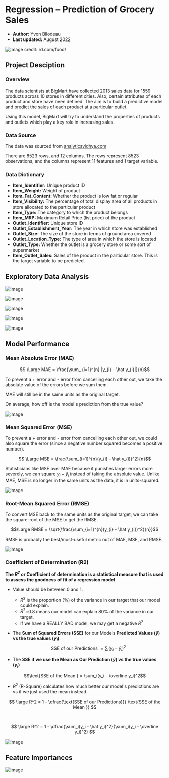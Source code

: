 # Regression – Prediction of Grocery Sales
- **Author:** Yvon Bilodeau
- **Last updated:** August 2022
 
![image credit: rd.com/food/](https://github.com/YBilodeau/Regression-Prediction-of-Grocery-Sales/blob/703c4210d50e9f2e81cd4ccdf3ccdca936cb35c1/Images/Grocery_Produce.jpg)

## **Project Desciption**
### **Overview**
The data scientists at BigMart have collected 2013 sales data for 1559 products across 10 stores in different cities. Also, certain attributes of each product and store have been defined. The aim is to build a predictive model and predict the sales of each product at a particular outlet.

Using this model, BigMart will try to understand the properties of products and outlets which play a key role in increasing sales.

### **Data Source**
The data was sourced from [analyticsvidhya.com](https://datahack.analyticsvidhya.com/contest/practice-problem-big-mart-sales-iii/)

There are 8523 rows, and 12 columns.
The rows represent 8523 observations, and the columns represent 11 features and 1 target variable.

### **Data Dictionary**
- **Item_Identifier:** Unique product ID
- **Item_Weight:** Weight of product
- **Item_Fat_Content:** Whether the product is low fat or regular
- **Item_Visibility:** The percentage of total display area of all products in store allocated to the particular product
- **Item_Type:** The category to which the product belongs
- **Item_MRP:** Maximum Retail Price (list price) of the product
- **Outlet_Identifier:** Unique store ID
- **Outlet_Establishment_Year:** The year in which store was established
- **Outlet_Size:** The size of the store in terms of ground area covered
- **Outlet_Location_Type:** The type of area in which the store is located
- **Outlet_Type:** Whether the outlet is a grocery store or some sort of supermarket
- **Item_Outlet_Sales:** Sales of the product in the particular store. This is the target variable to be predicted.

## **Exploratory Data Analysis**

![image](https://github.com/YBilodeau/Regression-Prediction-of-Grocery-Sales/blob/82e8f642fa4517278aa1ec6263fce5360bfec8aa/Images/Total%20Sales%20Top%2010%20Items.png)

![image](https://github.com/YBilodeau/Regression-Prediction-of-Grocery-Sales/blob/46afeebacc84ec51c349711eee0af7bb16c7b926/Images/Total%20Sales%20by%20Outlet%20Identifier.png)

![image](https://github.com/YBilodeau/Regression-Prediction-of-Grocery-Sales/blob/82e8f642fa4517278aa1ec6263fce5360bfec8aa/Images/Average%20Outlet%20Sales%20by%20Outlet%20Location%20Type.png)

![image](https://github.com/YBilodeau/Regression-Prediction-of-Grocery-Sales/blob/82e8f642fa4517278aa1ec6263fce5360bfec8aa/Images/Average%20Outlet%20Sales%20by%20Outlet%20Size.png)

![image](https://github.com/YBilodeau/Regression-Prediction-of-Grocery-Sales/blob/82e8f642fa4517278aa1ec6263fce5360bfec8aa/Images/Average%20Outlet%20Sales%20by%20Outlet%20Type.png)

## **Model Performance**

### **Mean Absolute Error (MAE)**
$$ \Large MAE = \frac{\sum_ {i=1}^{n} |y_{i} - \hat y_{i}|}{n}$$

To prevent a + error and - error from cancelling each other out, we take the absolute value of the errors before we sum them.

 MAE will still be in the same units as the original target.

On average, how off is the model's prediction from the true value?

![image](https://github.com/YBilodeau/Regression-Prediction-of-Grocery-Sales/blob/cd1871432fe8488a45b53fff69e3937e12a46ea4/Images/Model%20Performance%20MAE%20Scores.png)

### **Mean Squared Error (MSE)**
To prevent a + error and - error from cancelling each other out, we could also square the error (since a negative number squared becomes a positive number).

$$ \Large MSE = \frac{\sum_{i=1}^{n}(y_{i} - \hat y_{i})^2}{n}$$

Statisticians like MSE over MAE because it punishes larger errors more severely, we can square $y_{i} - \hat y_{i}$ instead of taking the absolute value.
Unlike MAE, MSE is no longer in the same units as the data, it is in units-squared. 

![image](https://github.com/YBilodeau/Regression-Prediction-of-Grocery-Sales/blob/2cdc26ca30daf3719b66f07ae7b23e0246988eaf/Images/Model%20Performance%20MSE%20Scores.png)

### **Root-Mean Squared Error (RMSE)**
To convert MSE back to the same units as the original target, we can take the square-root of the MSE to get the RMSE.

$$\Large RMSE = \sqrt{\frac{\sum_{i=1}^{n}(y_{i} - \hat y_{i})^2}{n}}$$

RMSE is probably the best/most-useful metric out of MAE, MSE, and RMSE.
 
![image](https://github.com/YBilodeau/Regression-Prediction-of-Grocery-Sales/blob/2cdc26ca30daf3719b66f07ae7b23e0246988eaf/Images/Model%20Performance%20RMSE%20Scores.png)

### **Coefficient of Determination (R2)**

 **The $R^2$ or Coefficient of determination is a statistical measure that is used to assess the goodness of fit of a regression model**

- Value should be between 0 and 1.
    - $R^2$ is the proportion (%) of the variance in our target that our model could explain.
    - $R^2$=0.8 means our model can explain 80% of the variance in our target.
    - If we have a REALLY BAD model, we may get a negative $R^2$



- The **Sum of Squared Errors (SSE)** for our Models **Predicted Values ($\hat{y}$) vs the true values ($y_i$)**: 
$$\text{SSE of our Predictions } = \sum_i(y_i - \hat y_i)^2$$

- The **SSE if we use the Mean as Our Prediction ($\bar{y}$) vs the true values  ($y_i$)**

 $$\text{SSE of the Mean } = \sum_i(y_i - \overline y_i)^2$$


- $R^2$ (R-Square) calculates how much better our model's predictions are vs if we just used the mean instead. 


$$ \large R^2 = 1 - \dfrac{\text{SSE of our Predictions}}{ \text{SSE of the Mean }}  $$

<br>

$$ \large R^2  = 1 - \dfrac{\sum_i(y_i - \hat y_i)^2}{\sum_i(y_i - \overline y_i)^2} $$

![image](https://github.com/YBilodeau/Regression-Prediction-of-Grocery-Sales/blob/2cdc26ca30daf3719b66f07ae7b23e0246988eaf/Images/Model%20Performance%20R2%20Scores.png)

## **Feature Importances**
![image](https://github.com/YBilodeau/Regression-Prediction-of-Grocery-Sales/blob/2cdc26ca30daf3719b66f07ae7b23e0246988eaf/Images/Feature%20Importance.png)
